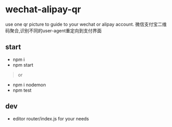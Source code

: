 # wechat-alipay-qr
use one qr picture to guide to your wechat or alipay account.
微信支付宝二维码聚合,识别不同的user-agent重定向到支付界面

## start 
* npm i
* npm start
> or
* npm i nodemon
* npm test

## dev
* editor router/index.js for your needs